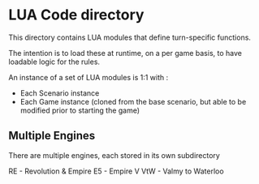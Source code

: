 # LUA Code directory

This directory contains LUA modules that define turn-specific functions.

The intention is to load these at runtime, on a per game basis, to have
loadable logic for the rules.

An instance of a set of LUA modules is 1:1 with :
- Each Scenario instance
- Each Game instance (cloned from the base scenario, but able to be modified prior to starting the game)

## Multiple Engines

There are multiple engines, each stored in its own subdirectory

RE - Revolution & Empire
E5 - Empire V
VtW - Valmy to Waterloo



